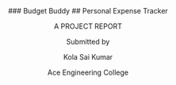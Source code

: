 <div align="center">
### Budget Buddy
## Personal Expense Tracker
<p>A PROJECT REPORT</p>
<p>Submitted by</p>
<p>Kola Sai Kumar</p>
<p>Ace Engineering College</p>
 </div>
